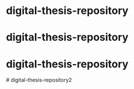 # digital-thesis-repository
# digital-thesis-repository
# digital-thesis-repository
#   d i g i t a l - t h e s i s - r e p o s i t o r y 2  
 